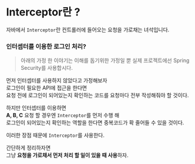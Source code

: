 # Interceptor란 ?
자바에서 `Interceptor`란 컨트롤러에 들어오는 요청을 가로채는 녀석입니다.

### 인터셉터를 이용한 로그인 처리?
> 아래의 가정 한 이야기는 이해를 돕기위한 가정일 뿐 실제 프로젝트에선 Spring Security를 사용합시다.  

먼저 인터셉터를 사용하지 않았다고 가정해보자  
로그인이 필요한 API에 접근을 한다면  
요청 전에 로그인이 되어있는지 확인하는 코드를 요청마다 전부 작성해줘야 할 것이다.  

하지만 인터셉터를 이용하면  
**A, B, C** 요청 할 경우엔 `Interceptor`를 먼저 수행 해  
로그인이 되어있는지 확인하는 역할을 한다면 중복코드가 확 줄어들 수 있을 것이다.

이러한 장점 때문에 `Interceptor`를 사용한다.  


간단하게 정리하자면  
그냥 **요청을 가로채서 먼저 처리 할 일이 있을 때 사용**하자.